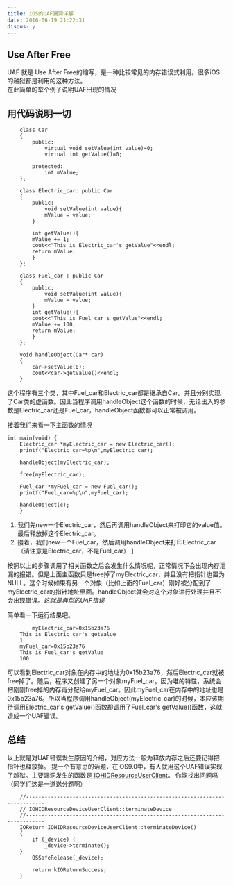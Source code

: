 ```yaml
---
title: iOS的UAF漏洞详解
date: 2016-06-19 21:22:31
disqus: y
---  
```


## Use After Free
UAF 就是 Use After Free的缩写，是一种比较常见的内存错误式利用。很多iOS的越狱都是利用的这种方法。  
在此简单的举个例子说明UAF出现的情况

##  用代码说明一切 
		class Car
		{
			public:
    			virtual void setValue(int value)=0;
    			virtual int getValue()=0;
    
			protected:
    			int mValue;
		};

		class Electric_car: public Car
		{
			public:
    			void setValue(int value){
        		mValue = value;
    		}
    
    		int getValue(){
        	mValue += 1;
        	cout<<"This is Electric_car's getValue"<<endl;
        	return mValue;
    		}
		};

		class Fuel_car : public Car
		{
			public:
    			void setValue(int value){
        		mValue = value;
    		}
    		int getValue(){
        	cout<<"This is Fuel_car's getValue"<<endl;
        	mValue += 100;
        	return mValue;
    		}
		};

		void handleObject(Car* car)
		{
    		car->setValue(0);
    		cout<<car->getValue()<<endl;
		}  
		  
这个程序有三个类，其中Fuel_car和Electric_car都是继承自Car。并且分别实现了Car类的虚函数。因此当程序调用handleObject这个函数的时候，无论出入的参数是Electric_car还是Fuel_car，handleObject函数都可以正常被调用。    

接着我们来看一下主函数的情况  
  
	int main(void) {
        Electric_car *myElectric_car = new Electric_car();
        printf("Electric_car=%p\n",myElectric_car);   

        handleObject(myElectric_car);

        free(myElectric_car); 

        Fuel_car *myFuel_car = new Fuel_car();
        printf("Fuel_car=%p\n",myFuel_car);   

        handleObject(c);
		}
  
  1. 我们先new一个Electric_car，然后再调用handleObject来打印它的value值。最后释放掉这个Electric_car。
  2. 接着，我们new一个Fuel_car，然后调用handleObject来打印Electric_car（请注意是Electric_car，不是Fuel_car）  ］
    
 按照以上的步骤调用了相关函数之后会发生什么情况呢，正常情况下会出现内存泄漏的报错。但是上面主函数只是free掉了myElectric_car，并且没有把指针也置为NULL。这个时候如果有另一个对象（比如上面的Fuel_car）刚好被分配到了myElectric_car的指针地址里面。handleObject就会对这个对象进行处理并且不会出现错误。*这就是典型的UAF错误*    
   
   简单看一下运行结果吧。  
     		
     		myElectric_car=0x15b23a76  
		This is Electric_car's getValue
		1
		myFuel_car=0x15b23a76 
		This is Fuel_car's getValue
		100  
		
     
可以看到Electric_car对象在内存中的地址为0x15b23a76，然后Electric_car就被free掉了。随后，程序又创建了另一个对象myFuel_car。因为堆的特性，系统会把刚刚free掉的内存再分配给myFuel_car。因此myFuel_car在内存中的地址也是0x15b23a76。所以当程序调用handleObject(myElectric_car)的时候，本应该期待调用Electric_car's getValue()函数却调用了Fuel_car's getValue()函数，这就造成一个UAF错误。
    
## 总结
以上就是对UAF错误发生原因的介绍，对应方法一般为释放内存之后还要记得把指针也释放掉。
提一个有意思的话题，在iOS9.0中，有人就用这个UAF错误实现了越狱。主要漏洞发生的函数是[ IOHIDResourceUserClient](https://opensource.apple.com/source/IOHIDFamily/IOHIDFamily-421.24.2/IOHIDFamily/IOHIDResourceUserClient.cpp)。
你能找出问题吗（同学们这是一道送分题啊）

		//----------------------------------------------------------------------------
		// IOHIDResourceDeviceUserClient::terminateDevice
		//----------------------------------------------------------------------------	
		IOReturn IOHIDResourceDeviceUserClient::terminateDevice()
		{
			if (_device) {
				_device->terminate();
		}
			OSSafeRelease(_device);

    		return kIOReturnSuccess;
		}


